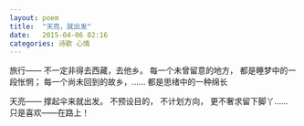 ```yaml
---
layout: poem
title:  "天亮，就出发"
date:   2015-04-06 02:16
categories: 诗歌 心情
---
```


旅行——
不一定非得去西藏，去他乡。
每一个未曾留意的地方，
都是睡梦中的一段怅惘；
每一个尚未回到的故乡，……
都是思绪中的一种绵长

天亮——
撑起伞来就出发。
不预设目的，
不计划方向，
更不奢求留下脚丫……
只是喜欢——在路上！